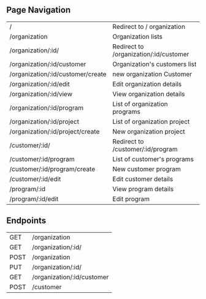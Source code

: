 ## Page Navigation

|  |  |
| ------ | ------ |
| / | Redirect to / organization |
| /organization | Organization lists |
| /organization/:id/ | Redirect to /organization/:id/customer |
| /organization/:id/customer | Organization's customers list |
| /organization/:id/customer/create | new organization Customer |
| /organization/:id/edit | Edit organization details |
| /organization/:id/view | View organization details |
| /organization/:id/program | List of organization programs |
| /organization/:id/project | List of organization project |
| /organization/:id/project/create | New organization project |
| /customer/:id/ | Redirect to /customer/:id/program |
| /customer/:id/program | List of customer's programs |
| /customer/:id/program/create | New customer program |
| /customer/:id/edit | Edit customer details |
| /program/:id | View program details |
| /program/:id/edit | Edit program |

## Endpoints

|  |  |
| ------ | ------ |
| GET | /organization | Organization lists |
| GET | /organization/:id/ | Get organization |
| POST | /organization | Create organization |
| PUT | /organization/:id/ | Update organization |
| GET | /organization/:id/customer | Organization's customers list |
| POST | /customer | new Customer |



